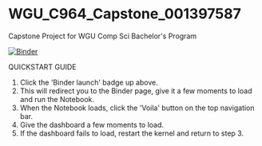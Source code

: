 # WGU_C964_Capstone_001397587
Capstone Project for WGU Comp Sci Bachelor's Program

[![Binder](https://mybinder.org/badge_logo.svg)](https://mybinder.org/v2/gh/JeffreyDAnderson/WGU_C964_Capstone_001397587.git/HEAD?filepath=Capstone.ipynb)

QUICKSTART GUIDE
1. Click the 'Binder launch' badge up above.
2. This will redirect you to the Binder page, give it a few moments to load and run the Notebook.
3. When the Notebook loads, click the 'Voila' button on the top navigation bar.
4. Give the dashboard a few moments to load.
5. If the dashboard fails to load, restart the kernel and return to step 3.
